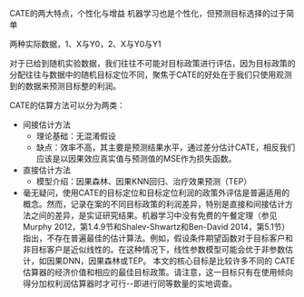 CATE的两大特点，个性化与增益
机器学习也是个性化，但预测目标选择的过于简单

两种实际数据，1、X与Y0，2、X与Y0与Y1

对于已给到随机实验数据，我们往往不可能对目标政策进行评估，因为目标政策的分配往往与数据中的随机目标定位不同，聚焦于CATE的好处在于我们只使用观测到的数据来预测目标整的利润。

CATE的估算方法可以分为两类：
- 间接估计方法
	- 理论基础：无混淆假设
	- 缺点：效率不高，其主要是预测结果水平，通过差分估计CATE，相反我们应该是以因果效应真实值与预测值的MSE作为损失函数。
- 直接估计方法
	- 模型介绍：因果森林、因果KNN回归、治疗效果预测（TEP）
- 毫无疑问，使用CATE的目标定位和目标定位利润的政策外评估是普遍适用的概念。然而，记录在案的不同目标政策的利润差异，特别是直接和间接估计方法之间的差异，是实证研究结果。机器学习中没有免费的午餐定理（参见Murphy 2012，第1.4.9节和Shalev-Shwartz和Ben-David 2014，第5.1节）指出，不存在普遍最佳的估计算法。例如，假设条件期望函数对于目标客户和非目标客户是近似线性的。在这种情况下，线性参数模型可能会优于非参数估计，如因果DNN，因果森林或TEP。
本文的核心目标是比较许多不同的 CATE 估算器的经济价值和相应的最佳目标政策。请注意，这一目标只有在使用倾向得分加权利润估算器时才可行--即进行同等数量的实地调查。

